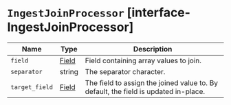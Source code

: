 # `IngestJoinProcessor` [interface-IngestJoinProcessor]

| Name | Type | Description |
| - | - | - |
| `field` | [Field](./Field.md) | Field containing array values to join. |
| `separator` | string | The separator character. |
| `target_field` | [Field](./Field.md) | The field to assign the joined value to. By default, the field is updated in-place. |
